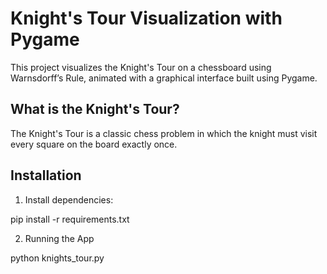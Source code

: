 # Knight's Tour Visualization with Pygame

This project visualizes the Knight's Tour on a chessboard using Warnsdorff’s Rule, animated with a graphical interface built using Pygame.

##  What is the Knight's Tour?

The Knight's Tour is a classic chess problem in which the knight must visit every square on the board exactly once.

## Installation

1. Install dependencies:

pip install -r requirements.txt

2. Running the App

python knights_tour.py

